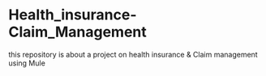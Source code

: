 # Health_insurance-Claim_Management
this repository is about a project on health insurance &amp; Claim management using Mule
